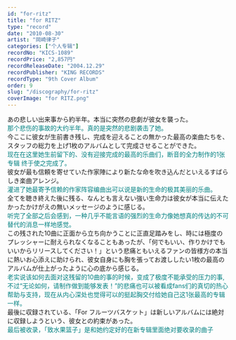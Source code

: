 ```yaml
---
id: "for-ritz"
title: "for RITZ"
type: "record"
date: "2010-08-30"
artist: "岡崎律子"
categories: ["个人专辑"]
recordNo: "KICS-1089"
recordPrice: "2,857円"
recordReleaseDate: "2004.12.29"
recordPublisher: "KING RECORDS"
recordType: "9th Cover Album"
order: 9
slug: "/discography/for-ritz"
coverImage: "for RITZ.png"
---
```


あの悲しい出来事から約半年。本当に突然の悲劇が彼女を襲った。  
<span style="color: #006400;"><span style="color: #008080;">那个悲伤的事故的大约半年。真的是突然的悲剧袭击了她。</span></span>  
今ここに彼女が生前書き残し、完成を迎えることの無かった最高の楽曲たちを、スタッフの総力を上げ1枚のアルバムとして完成させることができた。  
<span style="color: #006400;"><span style="color: #008080;">现在在这里她生前留下的、没有迎接完成的最高的乐曲们，断音的全力制作的1张专辑 终于使之完成了。</span></span>  
彼女が最も信頼を寄せていた作家陣により新たな命を吹き込んだといえるすばらしき楽曲アレンジ。  
<span style="color: #006400;"><span style="color: #008080;">灌进了她最寄予信赖的作家阵容编曲出可以说是新的生命的极其美丽的乐曲。</span></span>  
全てを聴き終えた後に残る、なんとも言えない強い生命力は彼女が本当に伝えたかったかけがえの無いメッセージのように感じる。  
<span style="color: #006400;"><span style="color: #008080;">听完了全部之后会感到，一种几乎不能言语的强烈的生命力像她想真的传达的不可替代的消息一样地感觉。</span></span>  
この残された10曲に正面から立ち向かうことに正直足踏みをし、時には極度のプレッシャーに耐えられなくなることもあったが、「何でもいい、作りかけでもいいからリリースしてください！」という悲痛ともいえるファンの皆様方の本当に熱いお心添えに助けられ、彼女自身にも胸を張ってお渡ししたい1枚の最高のアルバムが仕上がったように心の底から感じる。  
<span style="color: #006400;"><span style="color: #008080;">老实说该如何去面对这残留的10曲的事的时候，变成了极度不能承受的压力的事,不过“无论如何，请制作做到能够发表！”的悲痛也可以被看成fans们的真切的热心帮助与支持，现在从内心深处也觉得可以的挺起胸交付给她自己这1张最高的专辑一样。</span></span>  
最後に収録されている、「For フルーツバスケット」は新しいアルバムには絶対に収録しようという、彼女との約束があった。  
<span style="color: #006400;"><span style="color: #008080;">最后被收录，「致水果篮子」是和她约定好的在新专辑里面绝对要收录的曲子</span></span>
